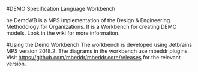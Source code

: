 #DEMO Specification Language Workbench

he DemoWB is a MPS implementation of the Design & Engineering Methodology for Organizations. It is a Workbench for creating DEMO models. Look in the wiki for more information.

#Using the Demo Workbench 
The workbench is developed using Jetbrains MPS version 2018.2. The diagrams in the workbench use mbeddr plugins. Visit https://github.com/mbeddr/mbeddr.core/releases for the relevant version.


